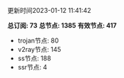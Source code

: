 更新时间2023-01-12 11:41:42

**总订阅: 73**
**总节点: 1385**
**有效节点: 417**
- trojan节点: 80
- v2ray节点: 145
- ss节点: 188
- ssr节点: 4
